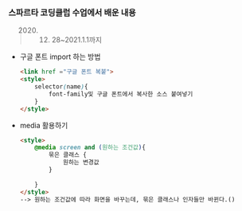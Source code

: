 ### 스파르타 코딩클럽 수업에서 배운 내용

> 2020. 12. 28~2021.1.1까지

* 구글 폰트 import 하는 방법

  ```html
  <link href ="구글 폰트 복붙">
  <style>
      selector(name){
          font-family및 구글 폰트에서 복사한 소스 붙여넣기
      }
  </style>
  ```

  

* media 활용하기

  ``` html
  <style>
      @media screen and (원하는 조건값){
          묶은 클래스 {
              원하는 변경값
          }
          
      }
  </style>
  --> 원하는 조건값에 따라 화면을 바꾸는데, 묶은 클래스나 인자들만 바뀐다.()
  ```

  